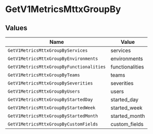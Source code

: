 # GetV1MetricsMttxGroupBy


## Values

| Name                                     | Value                                    |
| ---------------------------------------- | ---------------------------------------- |
| `GetV1MetricsMttxGroupByServices`        | services                                 |
| `GetV1MetricsMttxGroupByEnvironments`    | environments                             |
| `GetV1MetricsMttxGroupByFunctionalities` | functionalities                          |
| `GetV1MetricsMttxGroupByTeams`           | teams                                    |
| `GetV1MetricsMttxGroupBySeverities`      | severities                               |
| `GetV1MetricsMttxGroupByUsers`           | users                                    |
| `GetV1MetricsMttxGroupByStartedDay`      | started_day                              |
| `GetV1MetricsMttxGroupByStartedWeek`     | started_week                             |
| `GetV1MetricsMttxGroupByStartedMonth`    | started_month                            |
| `GetV1MetricsMttxGroupByCustomFields`    | custom_fields                            |
